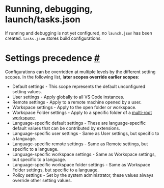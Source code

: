 # Running, debugging, launch/tasks.json
If running and debugging is not yet configured, no `launch.json` has been created.
`tasks.json` stores build configurations.

# Settings precedence [#](https://code.visualstudio.com/docs/getstarted/settings#_settings-precedence)

Configurations can be overridden at multiple levels by the different setting scopes. In the following list, **later scopes override earlier scopes**:

-   Default settings - This scope represents the default unconfigured setting values.
-   User settings - Apply globally to all VS Code instances.
-   Remote settings - Apply to a remote machine opened by a user.
-   Workspace settings - Apply to the open folder or workspace.
-   Workspace Folder settings - Apply to a specific folder of a [multi-root workspace](https://code.visualstudio.com/docs/editor/multi-root-workspaces).
-   Language-specific default settings - These are language-specific default values that can be contributed by extensions.
-   Language-specific user settings - Same as User settings, but specific to a language.
-   Language-specific remote settings - Same as Remote settings, but specific to a language.
-   Language-specific workspace settings - Same as Workspace settings, but specific to a language.
-   Language-specific workspace folder settings - Same as Workspace Folder settings, but specific to a language.
-   Policy settings - Set by the system administrator, these values always override other setting values.